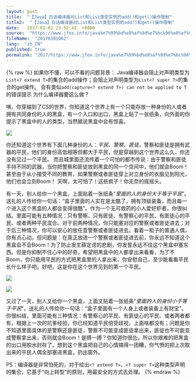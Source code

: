 ```yaml
---
layout: post
title:  "【Java】白话编译器对List和List类型实例的add()和get()操作限制"
title2:  "【Java】白话编译器对List和List类型实例的add()和get()操作限制"
date:   2017-01-01 23:52:42  +0800
source:  "https://www.jfox.info/java%e7%99%bd%e8%af%9d%e7%bc%96%e8%af%91%e5%99%a8%e5%af%b9listextendt%e5%92%8clistsupert%e7%b1%bb%e5%9e%8b%e5%ae%9e%e4%be%8b%e7%9a%84add%e5%92%8cget%e6%93%8d%e4%bd%9c%e9%99%90%e5%88%b6.html"
fileName:  "20170101062"
lang:  "zh_CN"
published: true
permalink: "2017/https://www.jfox.info/java%e7%99%bd%e8%af%9d%e7%bc%96%e8%af%91%e5%99%a8%e5%af%b9listextendt%e5%92%8clistsupert%e7%b1%bb%e5%9e%8b%e5%ae%9e%e4%be%8b%e7%9a%84add%e5%92%8cget%e6%93%8d%e4%bd%9c%e9%99%90%e5%88%b6.html"
---
```

{% raw %}
如果你不懂，可以不看的问题背景：
Java编译器会阻止对声明类型为`List<? extend T>`的集合的add操作；会阻止对声明类型为`List<? super T>`的集合的get操作。
会有类似`add(capture<? extend T>) can not be applied to T`的错误提示
为什么编译器要这么做？

咦，你穿越到了CS的世界，你知道这个世界上有一个只能存放一种身份的人或者拥有共同身份的人的黑盒，有一个入口和出口，黑盒上贴了一张纸条，向外面的你提示了黑盒中的人的类型，当然据说黑盒中会有惊喜。

![](/wp-content/uploads/2017/07/1499178737.png)

你还知道这个世界有下面几种身份的人：*平民、警察、匪徒*，警察和匪徒是拥有武器的平民，他们的身份高低相等但都大于平民，但是穿越到这个世界这么久，你还没有见过一个平民。
而且城里面还流传着一个可怕的都市传说：由于警察和匪徒手持不同的武器，当你把警察和匪徒放到黑盒的同一个空间中，他们就会Boom！甚至由于从小接受不同的教育，如果警察或者匪徒穿上对立身份的衣服见到阳光，他们也会立刻Boom！
天啊，太可怕了！这些疯子！你无奈的摇摇头。

有一天，别人给你一个黑盒，上面贴着一张纸条“*里面的人的身份大于等于平民*”。送礼的人传给你一句话：“盒子里面的人实在是太酷了，拥有顶级装备，而且每一个进入这个黑盒的人都会变得很酷”。作为一个无可救药的小人爱好虾者，你很纠结。里面可能有五种情况：只有警察、只有匪徒、有警察心的平民、有匪徒心的平民、或者两种平民混合。对于前两种情况，你只能塞对应的警察或者匪徒进去；对于后三种情况，你可以安心的放任意警察或者匪徒进去。看着一柜子的普通人偶，你有点心动，但问题是：在真正放进一个警察或者匪徒进去前，你永远不知道这个黑盒会不会Boom！为了防止发生薛定谔的悲剧，你发誓永远不往这个黑盒中塞东西。但是你抑制不住心中的好奇，希望把黑盒中的人都拿出来看看，为了不Boom，你只能用平民的方式把黑盒里的人拿出来，你安慰自己，至少能看看平民长什么样子吧。好吧，这是你在这个世界见到的第一个平民。

![](/wp-content/uploads/2017/07/1499178738.png)

![](/wp-content/uploads/2017/07/1499178740.png)

又过了一天，别人又给你一个黑盒，上面又贴着一张纸条“*里面的人的身份小于等于平民*”。送礼的人传给你一句话：“盒子里面有一个人身上或者装备上有财宝”。你很纠结，里面可能有三种情况：有警察心的平民、有匪徒心的平民、或者两者都有，根据上一次的坑爹经验，你已经知道平民倍受歧视，上面啥都没有；问题是你不知道里面具体的是警察还是匪徒，警察不可能变成匪徒拿出来，匪徒也不可能变成警察拿出来，否则就会Boom！是搏一搏？你知道你很怂，所以你艰难的把黑盒的出口用胶水封存了。想到这个黑盒把自己的心情搞得一团糟，你气愤的把上次取出来的平民人偶全部塞进黑盒，扔出窗外。

PS：编译器是非常怕死的，对于给出`<? extend T>`、`<? super T>`这种类型声明的集合，它基于“向上转型”的原则，用最安全的方式去处理。
{% endraw %}
